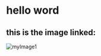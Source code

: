# hello word
## this is the image linked:
![myImage1](https://i.etsystatic.com/12332006/r/il/056f20/1084203948/il_794xN.1084203948_157i.jpg)
